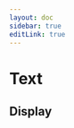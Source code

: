 ```yaml
---
layout: doc
sidebar: true
editLink: true
---
```


# Text

## Display

<script setup lang="ts">
import { reactive } from 'vue';
import DisplayContainer from '../../components/display-container.vue';
import Text from "../../../packages/components/text/index.vue";
const componentProps = reactive([
  {
    type: 'shadow-bounce',
    text: 'I am bounce text.',
  }
]);
</script>

<display-container :component="Text" :componentProps="componentProps" />

